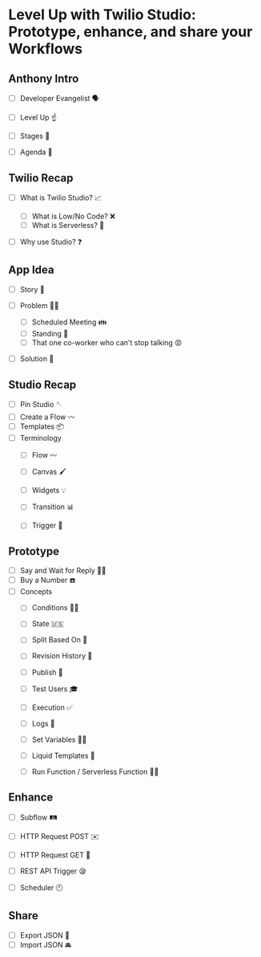 # Level Up with Twilio Studio: Prototype, enhance, and share your Workflows


## Anthony Intro

- [ ] Developer Evangelist 🗣️
- [ ] Level Up ☝️
- [ ] Stages 🎦
- [ ] Agenda 🚧


## Twilio Recap

- [ ] What is Twilio Studio? 📈
    - [ ] What is Low/No Code? ❌
    - [ ] What is Serverless? 🤖
- [ ] Why use Studio? ❓


## App Idea

- [ ] Story 🏰
- [ ] Problem 🦹‍♂️
    - [ ] Scheduled Meeting 👪
    - [ ] Standing 🧍
    - [ ] That one co-worker who can't stop talking 😡
- [ ] Solution 🦸


## Studio Recap

- [ ] Pin Studio 🪡
- [ ] Create a Flow 〰️
- [ ] Templates 📦
- [ ] Terminology
    - [ ] Flow 〰️
    - [ ] Canvas 🖌️
    - [ ] Widgets 💡
    - [ ] Transition 📊
    - [ ] Trigger 🔫


## Prototype

- [ ] Say and Wait for Reply 🧑‍✈️
- [ ] Buy a Number ☎️
- [ ] Concepts
    - [ ] Conditions 👩‍💻
    - [ ] State 🇺🇸
    - [ ] Split Based On 🧈
    - [ ] Revision History 🏰
    - [ ] Publish 📖
    - [ ] Test Users 🎓
    - [ ] Execution ✅
    - [ ] Logs 💾
    - [ ] Set Variables 👨‍💻
    - [ ] Liquid Templates 🌊
    - [ ] Run Function / Serverless Function 🏃‍♂️


## Enhance

- [ ] Subflow 🛤️
- [ ] HTTP Request POST ✉️
- [ ] HTTP Request GET 📮
- [ ] REST API Trigger 😪
- [ ] Scheduler 🕛


## Share

- [ ] Export JSON 🚛
- [ ] Import JSON 🚘
